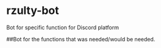 # rzulty-bot
Bot for specific function for Discord platform

##Bot for the functions that was needed/would be needed.
